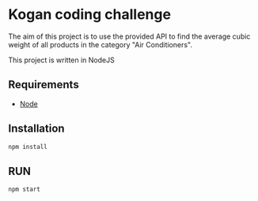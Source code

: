 # Kogan coding challenge
The aim of this project is to use the provided API to find the average cubic weight of all products in the category "Air Conditioners".

This project is written in NodeJS

## Requirements 
- [Node](https://docs.npmjs.com/downloading-and-installing-node-js-and-npm) 

## Installation
```sh
npm install
```

## RUN 
```sh
npm start
```
